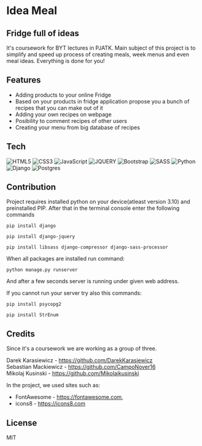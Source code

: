 # Idea Meal
## Fridge full of ideas

It's coursework for BYT lectures in PJATK. Main subject of this project is to simplify and speed up process of creating meals, week menus and even meal ideas. Everything is done for you! 

## Features

- Adding products to your online Fridge
- Based on your products in fridge application propose you a bunch of recipes that you can make out of it
- Adding your own recipes on webpage
- Posibility to comment recipes of other users
- Creating your menu from big database of recipes

## Tech
![HTML5](https://img.shields.io/badge/html5-%23E34F26.svg?style=for-the-badge&logo=html5&logoColor=white)   ![CSS3](https://img.shields.io/badge/css3-%231572B6.svg?style=for-the-badge&logo=css3&logoColor=white) ![JavaScript](https://img.shields.io/badge/javascript-%23323330.svg?style=for-the-badge&logo=javascript&logoColor=%23F7DF1E) ![JQUERY](https://img.shields.io/badge/jQuery-0769AD?style=for-the-badge&logo=jquery&logoColor=white) ![Bootstrap](https://img.shields.io/badge/bootstrap-%23563D7C.svg?style=for-the-badge&logo=bootstrap&logoColor=white) ![SASS](https://img.shields.io/badge/SASS-hotpink.svg?style=for-the-badge&logo=SASS&logoColor=white)
![Python](https://img.shields.io/badge/python-3670A0?style=for-the-badge&logo=python&logoColor=ffdd54) ![Django](https://img.shields.io/badge/django-%23092E20.svg?style=for-the-badge&logo=django&logoColor=white) ![Postgres](https://img.shields.io/badge/postgres-%23316192.svg?style=for-the-badge&logo=postgresql&logoColor=white)

## Contribution

Project requires installed python on your device(atleast version 3.10) and preinstalled PIP.
After that in the terminal console enter the following commands

```pip
pip install django
```

```pip
pip install django-jquery
```

```pip
pip install libsass django-compressor django-sass-processor
```

When all packages are installed run command:

```pip
python manage.py runserver
```

And after a few seconds server is running under given web address.

If you cannot run your server try also this commands:

```pip
pip install psycopg2
```

```pip
pip install StrEnum
```

## Credits
Since it's a coursework we are working as a group of three.

Darek Karasiewicz - https://github.com/DarekKarasiewicz <br/>
Sebastian Mackiewicz - https://github.com/CampoNover16 <br/>
Mikolaj Kusinski - https://github.com/Mikolajkusinski

In the project, we used sites such as:
- FontAwesome - https://fontawesome.com,
- icons8 - https://icons8.com

## License

MIT